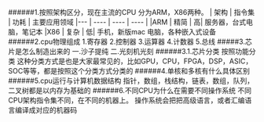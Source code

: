 ######1.按照架构区分，现在主流的CPU 分为ARM，X86两种。
| 架构 | 指令集  | 功耗  | 主要应用领域
|--- |  ----  | ----  | ---- |
|ARM   | 精简  | 高| 服务器，台式电脑，笔记本
|X86   | 复杂  | 低| 手机，新版mac 电脑，各种嵌入式设备
######2.cpu物理组成
1.寄存器
2.控制器
3.运算器
4.计数器
5.总线
#####3.芯片是怎么制造出来的
一.沙子提纯
二.光刻机光刻
   ######3.1.芯片分类
按照功能分类
这种分类方式是也是大家最常见的，比如GPU，CPU，FPGA，DSP，ASIC，SOC等等，都是按照这个分类方式分类的
######4.单核和多核有什么具体区别
######5.cpu运行与计算机数据结构
指针，数组，栈结构，链表，数组，队列，二叉树都是以内存为基础的
######6.不同CPU为什么在需要不同操作系统
不同CPU架构指令集不同，在不同的机器上。
操作系统会把把高级语言，或者汇编语言编译成对应的机器码
